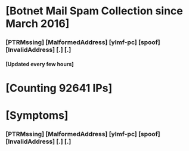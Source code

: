 # [Botnet Mail Spam Collection since March 2016]
### [PTRMssing] [MalformedAddress] [ylmf-pc] [spoof] [InvalidAddress] [.] [.]
#### [Updated every few hours]

# [Counting 92641 IPs]

# [Symptoms] 
###   [PTRMssing] [MalformedAddress] [ylmf-pc] [spoof] [InvalidAddress] [.] [.]
